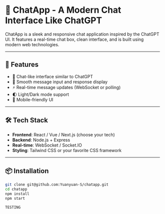# 💬 ChatApp - A Modern Chat Interface Like ChatGPT

ChatApp is a sleek and responsive chat application inspired by the ChatGPT UI. It features a real-time chat box, clean interface, and is built using modern web technologies.

---

## 🚀 Features

- 🧠 Chat-like interface similar to ChatGPT
- 💬 Smooth message input and response display
- ⚡️ Real-time message updates (WebSocket or polling)
- 🌓 Light/Dark mode support
- 📱 Mobile-friendly UI

---

## 🛠️ Tech Stack

- **Frontend**: React / Vue / Next.js (choose your tech)
- **Backend**: Node.js + Express
- **Real-time**: WebSocket / Socket.IO
- **Styling**: Tailwind CSS or your favorite CSS framework

---

## 📦 Installation

```bash
git clone git@github.com:Yuanyuan-S/chatapp.git
cd chatapp
npm install
npm start

TESTING
